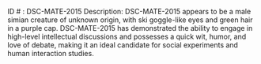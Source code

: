 ID # : DSC-MATE-2015
Description: DSC-MATE-2015 appears to be a male simian creature of unknown origin, with ski goggle-like eyes and green hair in a purple cap. DSC-MATE-2015 has demonstrated the ability to engage in high-level intellectual discussions and possesses a quick wit, humor, and love of debate, making it an ideal candidate for social experiments and human interaction studies.